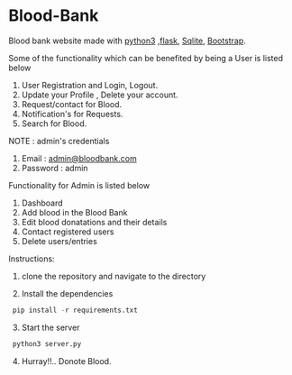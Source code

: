 # Blood-Bank
Blood bank website made with [python3](https://www.python.org/download/releases/3.0/) ,[flask](http://flask.pocoo.org/), [Sqlite](https://www.sqlite.org/index.html), [Bootstrap](https://getbootstrap.com). 



Some of the functionality which can be benefited by being a User is listed below

1. User Registration and Login, Logout.
2. Update your Profile , Delete your account.
3. Request/contact for Blood.
4. Notification's for Requests.
5. Search for Blood.

NOTE : admin's credentials

1. Email : admin@bloodbank.com
2. Password : admin

Functionality for Admin is listed below

1. Dashboard
2. Add blood in the Blood Bank
3. Edit blood donatations and their details
4. Contact registered users
5. Delete users/entries

Instructions:

1. clone the repository and navigate to the directory 


2. Install the dependencies

```python
 pip install -r requirements.txt
```
3. Start the server

```python
 python3 server.py
```
4. Hurray!!.. Donote Blood.




